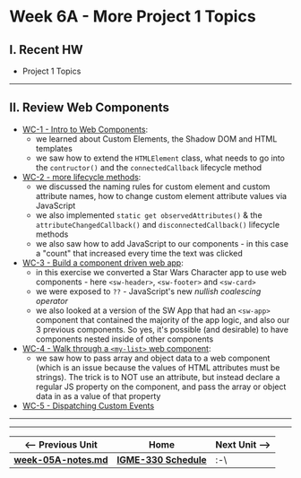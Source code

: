 # Week 6A - More Project 1 Topics

## I. Recent HW
- Project 1 Topics

<hr>

## II. Review Web Components

- [WC-1 - Intro to Web Components](https://github.com/tonethar/IGME-330-Master/blob/master/notes/HW-wc-1.md):
  - we learned about Custom Elements, the Shadow DOM and HTML templates
  - we saw how to extend the `HTMLElement` class, what needs to go into the `contructor()` and the `connectedCallback` lifecycle method
- [WC-2 - more lifecycle methods](https://github.com/tonethar/IGME-330-Master/blob/master/notes/HW-wc-2.md):
  - we discussed the naming rules for custom element and custom attribute names, how to change custom element attribute values via JavaScript
  - we also implemented `static get observedAttributes()` & the `attributeChangedCallback()` and `disconnectedCallback()` lifecycle methods
  - we also saw how to add JavaScript to our components - in this case a "count" that increased every time the text was clicked 
- [WC-3 - Build a component driven web app](https://github.com/tonethar/IGME-330-Master/blob/master/notes/HW-wc-3.md):
  - in this exercise we converted a Star Wars Character app to use web components - here `<sw-header>`, `<sw-footer>` and `<sw-card>`
  - we were exposed to `??` - JavaScript's new *nullish coalescing operator*
  - we also looked at a version of the SW App that had an `<sw-app>` component that contained the majority of the app logic, and also our 3 previous components. So yes, it's possible (and desirable) to have components nested inside of other components
- [WC-4 - Walk through a `<my-list>` web component](https://github.com/tonethar/IGME-330-Master/blob/master/notes/HW-wc-4.md):
  - we saw how to pass array and object data to a web component (which is an issue because the values of HTML attributes must be strings). The trick is to NOT use an attribute, but instead declare a regular JS property on the component, and pass the array or object data in as a value of that property
- [WC-5 - Dispatching Custom Events](https://github.com/tonethar/IGME-330-Master/blob/master/notes/HW-wc-5.md)


<hr><hr>

| <-- Previous Unit | Home | Next Unit -->
| --- | --- | --- 
| [**week-05A-notes.md**](week-05A-notes.md)     |  [**IGME-330 Schedule**](../schedule.md) | :-\

